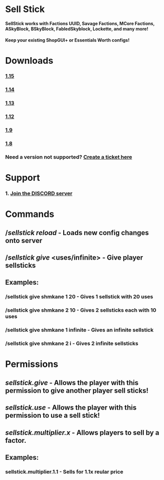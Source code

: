 # Sell Stick
#### SellStick works with Factions UUID, Savage Factions, MCore Factions, ASkyBlock, BSkyBlock, FabledSkyblock, Lockette, and many more!
#### Keep your existing **ShopGUI+** or **Essentials Worth** configs!

# Downloads
### [1.15](https://github.com/shmkane/SellStick/releases/tag/1.15)
### [1.14](https://github.com/shmkane/SellStick/releases/tag/1.14.4)
### [1.13](https://github.com/shmkane/SellStick/releases/tag/1.13.2)
### [1.12](https://github.com/shmkane/SellStick/releases/tag/1.12.2)
### [1.9](https://github.com/shmkane/SellStick/releases/tag/1.9.4)
### [1.8](https://github.com/shmkane/SellStick/releases/tag/1.8.8)
### Need a version not supported? [Create a ticket here](https://github.com/shmkane/SellStick/issues)


# Support
### 1. [Join the DISCORD server](https://discord.gg/Q4CMsKC)



# Commands
## /*sellstick reload* - Loads new config changes onto server
## /*sellstick give* <player> <amount> <uses/infinite> - Give player sellsticks
   
## Examples:
 
### /sellstick give shmkane 1 20 - Gives 1 sellstick with 20 uses
### /sellstick give shmkane 2 10 - Gives 2 sellsticks each with 10 uses
### /sellstick give shmkane 1 infinite - Gives an infinite sellstick
### /sellstick give shmkane 2 i - Gives 2 infinite sellsticks


# Permissions 
## *sellstick.give* - Allows the player with this permission to give another player sell sticks!
## *sellstick.use* - Allows the player with this permission to use a sell stick!
## *sellstick.multiplier.x* - Allows players to sell by a factor. 

## Examples:
### sellstick.multiplier.1.1 - Sells for 1.1x reular price
